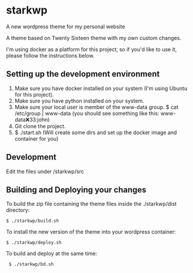 # starkwp

A new wordpress theme for my personal website

A theme based on Twenty Sixteen theme with my own custom changes.

I'm using docker as a platform for this project, so if you'd like to use it, please follow the instructions below. 

## Setting up the development environment

1. Make sure you have docker installed on your system (I'm using Ubuntu for this project). 
2. Make sure you have python installed on your system. 
3. Make sure your local user is member of the www-data group. 
   $ cat /etc/group | www-data (you should see something like this: www-data:x:33:john)
4. Git clone the project.
5. $ ./start.sh (Will create some dirs and set up the docker image and container for you) 

## Development

Edit the files under /starkwp/src

## Building and Deploying your changes

To build the zip file containing the theme files inside the ./starkwp/dist directory:
```
$ ./starkwp/build.sh
```

To install the new version of the theme into your wordpress container:
```
$ ./starkwp/deploy.sh
```

To build and deploy at the same time:
```
 $ ./starkwp/bd.sh
```
